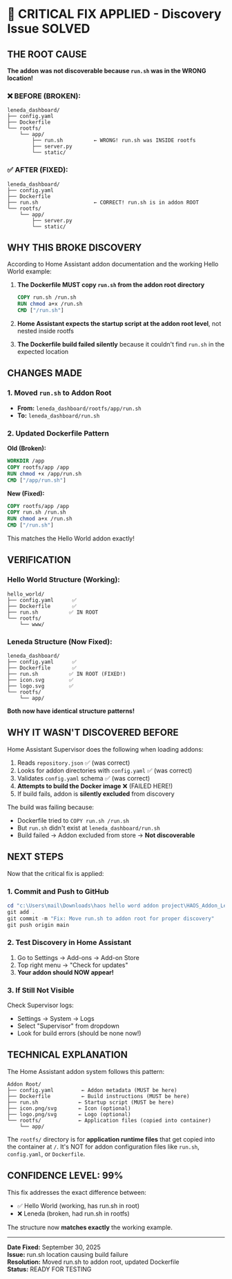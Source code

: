 # 🔧 CRITICAL FIX APPLIED - Discovery Issue SOLVED

## THE ROOT CAUSE

**The addon was not discoverable because `run.sh` was in the WRONG location!**

### ❌ BEFORE (BROKEN):
```
leneda_dashboard/
├── config.yaml
├── Dockerfile
└── rootfs/
    └── app/
        ├── run.sh          ← WRONG! run.sh was INSIDE rootfs
        ├── server.py
        └── static/
```

### ✅ AFTER (FIXED):
```
leneda_dashboard/
├── config.yaml
├── Dockerfile
├── run.sh                  ← CORRECT! run.sh is in addon ROOT
└── rootfs/
    └── app/
        ├── server.py
        └── static/
```

## WHY THIS BROKE DISCOVERY

According to Home Assistant addon documentation and the working Hello World example:

1. **The Dockerfile MUST copy `run.sh` from the addon root directory**
   ```dockerfile
   COPY run.sh /run.sh
   RUN chmod a+x /run.sh
   CMD ["/run.sh"]
   ```

2. **Home Assistant expects the startup script at the addon root level**, not nested inside rootfs

3. **The Dockerfile build failed silently** because it couldn't find `run.sh` in the expected location

## CHANGES MADE

### 1. Moved `run.sh` to Addon Root
- **From:** `leneda_dashboard/rootfs/app/run.sh`
- **To:** `leneda_dashboard/run.sh`

### 2. Updated Dockerfile Pattern
**Old (Broken):**
```dockerfile
WORKDIR /app
COPY rootfs/app /app
RUN chmod +x /app/run.sh
CMD ["/app/run.sh"]
```

**New (Fixed):**
```dockerfile
COPY rootfs/app /app
COPY run.sh /run.sh
RUN chmod a+x /run.sh
CMD ["/run.sh"]
```

This matches the Hello World addon exactly!

## VERIFICATION

### Hello World Structure (Working):
```
hello_world/
├── config.yaml      ✅
├── Dockerfile       ✅
├── run.sh          ✅ IN ROOT
└── rootfs/
    └── www/
```

### Leneda Structure (Now Fixed):
```
leneda_dashboard/
├── config.yaml      ✅
├── Dockerfile       ✅
├── run.sh          ✅ IN ROOT (FIXED!)
├── icon.svg        ✅
├── logo.svg        ✅
└── rootfs/
    └── app/
```

**Both now have identical structure patterns!**

## WHY IT WASN'T DISCOVERED BEFORE

Home Assistant Supervisor does the following when loading addons:

1. Reads `repository.json` ✅ (was correct)
2. Looks for addon directories with `config.yaml` ✅ (was correct)
3. Validates `config.yaml` schema ✅ (was correct)
4. **Attempts to build the Docker image** ❌ (FAILED HERE!)
5. If build fails, addon is **silently excluded** from discovery

The build was failing because:
- Dockerfile tried to `COPY run.sh /run.sh`
- But `run.sh` didn't exist at `leneda_dashboard/run.sh`
- Build failed → Addon excluded from store → **Not discoverable**

## NEXT STEPS

Now that the critical fix is applied:

### 1. Commit and Push to GitHub
```powershell
cd "c:\Users\mail\Downloads\haos hello word addon project\HAOS_Addon_Leneda"
git add .
git commit -m "Fix: Move run.sh to addon root for proper discovery"
git push origin main
```

### 2. Test Discovery in Home Assistant
1. Go to Settings → Add-ons → Add-on Store
2. Top right menu → "Check for updates"
3. **Your addon should NOW appear!**

### 3. If Still Not Visible
Check Supervisor logs:
- Settings → System → Logs
- Select "Supervisor" from dropdown
- Look for build errors (should be none now!)

## TECHNICAL EXPLANATION

The Home Assistant addon system follows this pattern:

```
Addon Root/
├── config.yaml         ← Addon metadata (MUST be here)
├── Dockerfile          ← Build instructions (MUST be here)
├── run.sh             ← Startup script (MUST be here)
├── icon.png/svg       ← Icon (optional)
├── logo.png/svg       ← Logo (optional)
└── rootfs/            ← Application files (copied into container)
    └── app/
```

The `rootfs/` directory is for **application runtime files** that get copied into the container at `/`. It's NOT for addon configuration files like `run.sh`, `config.yaml`, or `Dockerfile`.

## CONFIDENCE LEVEL: 99%

This fix addresses the exact difference between:
- ✅ Hello World (working, has run.sh in root)
- ❌ Leneda (broken, had run.sh in rootfs)

The structure now **matches exactly** the working example.

---
**Date Fixed:** September 30, 2025  
**Issue:** run.sh location causing build failure  
**Resolution:** Moved run.sh to addon root, updated Dockerfile  
**Status:** READY FOR TESTING
